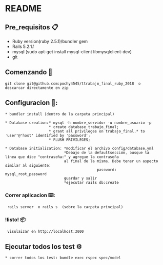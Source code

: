 # README

## Pre_requisitos 📋

  * Ruby version(ruby 2.5.1)/bundler gem
  * Rails 5.2.1.1
  * mysql (sudo apt-get install mysql-client libmysqlclient-dev)
  * git
  
## Comenzando 🚀
   ```
   git clone git@github.com:pochy4545/ttrabajo_final_ruby_2018  o descarcar directamente en zip
   ```
  ## Configuracion 🔧:
  ```
  * bundler install (dentro de la carpeta principal)
  ```
  ```
  * Database creation:* mysql -h nombre_servidor -u nombre_usuario -p
                      * create database trabajo_final;
                      * grant all privileges on trabajo_final.* to 'user'@'host' identified by 'password';
                      * FLUSH PRIVILEGES;
  ```
  ```
  * Database initialization: *modificar el archivo config/database.yml
                             *Debajo de la defaultsección, busque la línea que dice "contraseña:" y agregue la contraseña
                             al final de la misma. Debe tener un aspecto similar al siguiente:
                                            password: mysql_root_password
                             guardar y salir
                             *ejecutar rails db:create 
   ```
  
### Correr aplicacion  ⌨️:
  ```
   rails server  o rails s  (sobre la carpeta principal)
  ```
   ### !listo! 📦
  ```
   visulaizar en http://localhost:3000
  ```
## Ejecutar todos los test ⚙️
   ```
   * correr todos los test: bundle exec rspec spec/model
   ```
